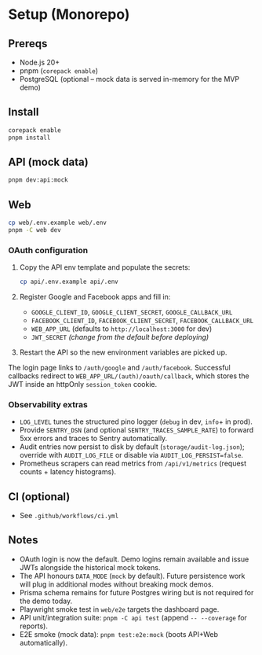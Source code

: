 # Setup (Monorepo)

## Prereqs

- Node.js 20+
- pnpm (`corepack enable`)
- PostgreSQL (optional – mock data is served in-memory for the MVP demo)

## Install

```bash
corepack enable
pnpm install
```

## API (mock data)

```bash
pnpm dev:api:mock
```

## Web

```bash
cp web/.env.example web/.env
pnpm -C web dev
```

### OAuth configuration

1. Copy the API env template and populate the secrets:

   ```bash
   cp api/.env.example api/.env
   ```

2. Register Google and Facebook apps and fill in:

   - `GOOGLE_CLIENT_ID`, `GOOGLE_CLIENT_SECRET`, `GOOGLE_CALLBACK_URL`
   - `FACEBOOK_CLIENT_ID`, `FACEBOOK_CLIENT_SECRET`, `FACEBOOK_CALLBACK_URL`
   - `WEB_APP_URL` (defaults to `http://localhost:3000` for dev)
   - `JWT_SECRET` *(change from the default before deploying)*

3. Restart the API so the new environment variables are picked up.

The login page links to `/auth/google` and `/auth/facebook`. Successful callbacks redirect to
`WEB_APP_URL/(auth)/oauth/callback`, which stores the JWT inside an httpOnly `session_token` cookie.

### Observability extras

- `LOG_LEVEL` tunes the structured pino logger (`debug` in dev, `info`+ in prod).
- Provide `SENTRY_DSN` (and optional `SENTRY_TRACES_SAMPLE_RATE`) to forward 5xx errors and traces to Sentry automatically.
- Audit entries now persist to disk by default (`storage/audit-log.json`); override with `AUDIT_LOG_FILE` or disable via `AUDIT_LOG_PERSIST=false`.
- Prometheus scrapers can read metrics from `/api/v1/metrics` (request counts + latency histograms).

## CI (optional)

- See `.github/workflows/ci.yml`

## Notes

- OAuth login is now the default. Demo logins remain available and issue JWTs alongside the historical mock tokens.
- The API honours `DATA_MODE` (`mock` by default). Future persistence work will plug in additional modes without breaking mock demos.
- Prisma schema remains for future Postgres wiring but is not required for the demo today.
- Playwright smoke test in `web/e2e` targets the dashboard page.
- API unit/integration suite: `pnpm -C api test` (append `-- --coverage` for reports).
- E2E smoke (mock data): `pnpm test:e2e:mock` (boots API+Web automatically).
